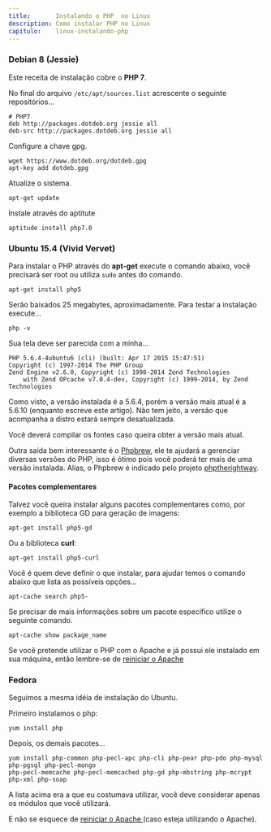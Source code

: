 ```yaml
---
title:       Instalando o PHP  no Linux
description: Como instalar PHP no Linux
capitulo:    linux-instalando-php
---
```



### Debian 8 (Jessie)

Este receita de instalação cobre o __PHP 7__.

No final do arquivo `/etc/apt/sources.list` acrescente o seguinte repositórios...

    # PHP7
    deb http://packages.dotdeb.org jessie all
    deb-src http://packages.dotdeb.org jessie all

Configure a chave gpg.

    wget https://www.dotdeb.org/dotdeb.gpg
    apt-key add dotdeb.gpg

Atualize o sistema.

    apt-get update

Instale através do aptitute

    aptitude install php7.0



### Ubuntu 15.4 (Vivid Vervet)

Para instalar o PHP através do __apt-get__ execute o comando abaixo, você precisará ser root ou
utiliza `sudo` antes do comando.

    apt-get install php5

Serão baixados 25 megabytes, aproximadamente. Para testar a instalação execute...

    php -v

Sua tela deve ser parecida com a minha...

    PHP 5.6.4-4ubuntu6 (cli) (built: Apr 17 2015 15:47:51)
    Copyright (c) 1997-2014 The PHP Group
    Zend Engine v2.6.0, Copyright (c) 1998-2014 Zend Technologies
        with Zend OPcache v7.0.4-dev, Copyright (c) 1999-2014, by Zend Technologies


Como visto, a versão instalada é a 5.6.4, porém a versão mais atual é a 5.6.10 (enquanto escreve
este artigo). Não tem jeito, a versão que acompanha a distro estará sempre desatualizada.

Você deverá compilar os fontes caso queira obter a versão mais atual.

Outra saída bem interessante é o [Phpbrew](http://phpbrew.github.io/phpbrew/), ele te ajudará a
gerenciar diversas versões do PHP, isso é ótimo pois você poderá ter mais de uma versão instalada.
Alias, o Phpbrew é indicado pelo projeto [phptherightway](http://br.phptherightway.com/#instalacao_no_mac).



#### Pacotes complementares

Talvez você queira instalar alguns pacotes complementares como, por exemplo a biblioteca GD para
geração de imagens:

    apt-get install php5-gd

Ou a biblioteca __curl__:

    apt-get install php5-curl


Você é quem deve definir o que instalar, para ajudar temos o comando abaixo que lista as possíveis opções...

    apt-cache search php5-

Se precisar de mais informações sobre um pacote específico utilize o seguinte comando.

    apt-cache show package_name

Se você pretende utilizar o PHP com o Apache e já possui ele instalado em sua máquina, então lembre-se de
[reiniciar o Apache](/linux/reiniciar-servidor-apache)




### Fedora


Seguimos a mesma idéia de instalação do Ubuntu.

Primeiro instalamos o php:

    yum install php

Depois, os demais pacotes...

    yum install php-common php-pecl-apc php-cli php-pear php-pdo php-mysql php-pgsql php-pecl-mongo
	php-pecl-memcache php-pecl-memcached php-gd php-mbstring php-mcrypt php-xml php-soap


A lista acima era a que eu costumava utilizar, você deve considerar apenas os módulos que você utilizará.

E não se esquece de [reiniciar o Apache ](/linux/reiniciar-servidor-apache) (caso esteja utilizando o Apache).
